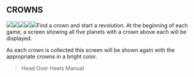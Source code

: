 ## CROWNS

![](texture-crown.blacktooth)![](texture-crown.bookworld?float-right)![](texture-crown.egyptus?clear-left)![](texture-crown.penitentiary?float-right&clear-right)![](texture-crown.safari?clear-left)Find a crown and start a revolution. At the beginning of each game, a screen
showing all five planets with a crown above each will be displayed.

As each
crown is collected this screen will be shown again with the appropriate crowns
in a bright color.

> Head Over Heels Manual